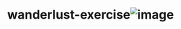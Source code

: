 # wanderlust-exercise![image](https://github.com/Musa-Msomi/wanderlust-exercise/assets/99795075/6cf7b555-7398-4ba2-93c3-82cd5f3f01e5)
